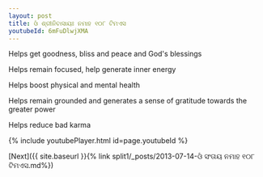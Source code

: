 ```yaml
---
layout: post
title: ଓଁ ଶ୍ରୀନିବାସାୟଃ ନମାହ ୧୦୮ ଟିମଏସ
youtubeId: 6mFuDlwjXMA
---
```

 
 
Helps get goodness, bliss and peace and God's blessings
 
Helps remain focused, help generate inner energy 
 
Helps boost physical and mental health 
 
Helps remain grounded and generates a sense of gratitude towards the greater power 
 
Helps reduce bad karma
 
 
 
 


{% include youtubePlayer.html id=page.youtubeId %}
 
[Next]({{ site.baseurl }}{% link  split1/_posts/2013-07-14-ଓଁ ସଂତାୟ ନମାହ ୧୦୮ ଟିମଏସ.md%})
 
